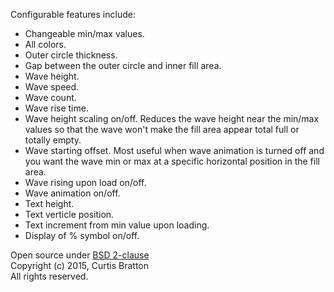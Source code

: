 Configurable features include:

* Changeable min/max values.
* All colors.
* Outer circle thickness.
* Gap between the outer circle and inner fill area.
* Wave height.
* Wave speed.
* Wave count.
* Wave rise time.
* Wave height scaling on/off. Reduces the wave height near the min/max values so that the wave won't make the fill area appear total full or totally empty.
* Wave starting offset. Most useful when wave animation is turned off and you want the wave min or max at a specific horizontal position in the fill area.
* Wave rising upon load on/off.
* Wave animation on/off.
* Text height.
* Text verticle position.
* Text increment from min value upon loading.
* Display of % symbol on/off.

Open source under [BSD 2-clause](http://choosealicense.com/licenses/bsd-2-clause/)  
Copyright (c) 2015, Curtis Bratton  
All rights reserved.
